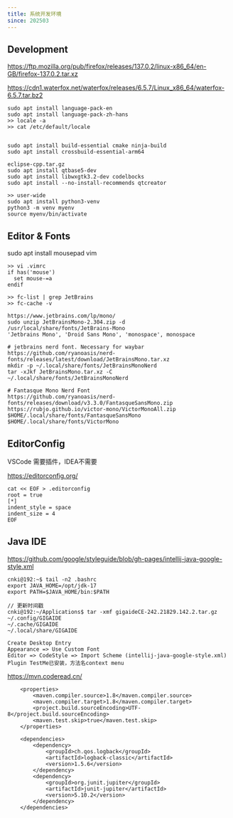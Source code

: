```yaml
---
title: 系统开发环境
since: 202503
---
```


## Development

https://ftp.mozilla.org/pub/firefox/releases/137.0.2/linux-x86_64/en-GB/firefox-137.0.2.tar.xz

https://cdn1.waterfox.net/waterfox/releases/6.5.7/Linux_x86_64/waterfox-6.5.7.tar.bz2
```
sudo apt install language-pack-en  
sudo apt install language-pack-zh-hans
>> locale -a
>> cat /etc/default/locale


sudo apt install build-essential cmake ninja-build
sudo apt install crossbuild-essential-arm64

eclipse-cpp.tar.gz
sudo apt install qtbase5-dev
sudo apt install libwxgtk3.2-dev codelbocks
sudo apt install --no-install-recommends qtcreator

>> user-wide
sudo apt install python3-venv
python3 -m venv myenv
source myenv/bin/activate
```


## Editor & Fonts

sudo apt install mousepad vim
```
>> vi .vimrc
if has('mouse')
  set mouse-=a
endif

>> fc-list | grep JetBrains
>> fc-cache -v

https://www.jetbrains.com/lp/mono/
sudo unzip JetBrainsMono-2.304.zip -d /usr/local/share/fonts/JetBrains-Mono
'Jetbrains Mono', 'Droid Sans Mono', 'monospace', monospace

# jetbrains nerd font. Necessary for waybar
https://github.com/ryanoasis/nerd-fonts/releases/latest/download/JetBrainsMono.tar.xz
mkdir -p ~/.local/share/fonts/JetBrainsMonoNerd
tar -xJkf JetBrainsMono.tar.xz -C ~/.local/share/fonts/JetBrainsMonoNerd

# Fantasque Mono Nerd Font
https://github.com/ryanoasis/nerd-fonts/releases/download/v3.3.0/FantasqueSansMono.zip
https://rubjo.github.io/victor-mono/VictorMonoAll.zip
$HOME/.local/share/fonts/FantasqueSansMono
$HOME/.local/share/fonts/VictorMono
```


## EditorConfig  

VSCode 需要插件，IDEA不需要

https://editorconfig.org/
```
cat << EOF > .editorconfig
root = true
[*]
indent_style = space
indent_size = 4
EOF
```

## Java IDE

https://github.com/google/styleguide/blob/gh-pages/intellij-java-google-style.xml
```
cnki@192:~$ tail -n2 .bashrc 
export JAVA_HOME=/opt/jdk-17
export PATH=$JAVA_HOME/bin:$PATH

// 更新时间戳
cnki@192:~/Applications$ tar -xmf gigaideCE-242.21829.142.2.tar.gz
~/.config/GIGAIDE
~/.cache/GIGAIDE
~/.local/share/GIGAIDE

Create Desktop Entry
Appearance => Use Custom Font 
Editor => CodeStyle => Import Scheme (intellij-java-google-style.xml)
Plugin TestMe已安装，方法名context menu
```

https://mvn.coderead.cn/
```
    <properties>
        <maven.compiler.source>1.8</maven.compiler.source>
        <maven.compiler.target>1.8</maven.compiler.target>
        <project.build.sourceEncoding>UTF-8</project.build.sourceEncoding>
        <maven.test.skip>true</maven.test.skip>
    </properties>

    <dependencies>
        <dependency>
            <groupId>ch.qos.logback</groupId>
            <artifactId>logback-classic</artifactId>
            <version>1.5.6</version>
        </dependency>
        <dependency>
            <groupId>org.junit.jupiter</groupId>
            <artifactId>junit-jupiter</artifactId>
            <version>5.10.2</version>
        </dependency>
    </dependencies>
```
